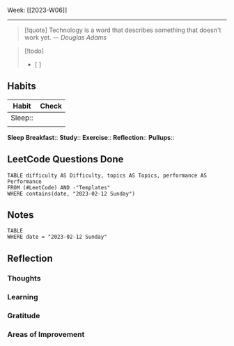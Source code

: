 Week: [[2023-W06]]
- - -
>[!quote]
> Technology is a word that describes something that doesn't work yet.
> — <cite>Douglas Adams</cite>

>[!todo]
>- [ ] 

## Habits

| Habit   | Check |
| ------- | ----- |
| Sleep:: |       |
|         |       |

**Sleep**
**Breakfast**::
**Study**:: 
**Exercise**:: 
**Reflection**:: 
**Pullups**::

## LeetCode Questions Done

```dataview
TABLE difficulty AS Difficulty, topics AS Topics, performance AS Performance
FROM (#LeetCode) AND -"Templates"
WHERE contains(date, "2023-02-12 Sunday") 
```

## Notes

```dataview
TABLE
WHERE date = "2023-02-12 Sunday"
```

## Reflection
### Thoughts 
### Learning 
### Gratitude
### Areas of Improvement